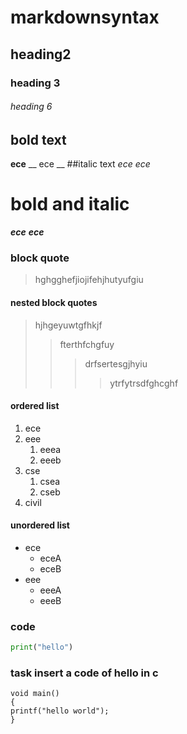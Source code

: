 # markdownsyntax
## heading2
### heading 3
###### heading 6
## bold text
**ece**
__ ece __
##italic text
*ece*
_ece_
# bold and italic
**_ece_**
__*ece*__
### block quote
> hghgghefjiojifehjhutyufgiu
#### nested block quotes
> hjhgeyuwtgfhkjf
>> fterthfchgfuy
>>> drfsertesgjhyiu
>>>> ytrfytrsdfghcghf
#### ordered list
1. ece
2. eee
    1. eeea
    2. eeeb
3. cse
    1. csea
    2. cseb
4. civil
#### unordered list
- ece
    - eceA
    - eceB
- eee
    - eeeA
    - eeeB
### code
```python
print("hello")
```
### task insert a code of hello in c
```
void main()
{
printf("hello world");
}
```

